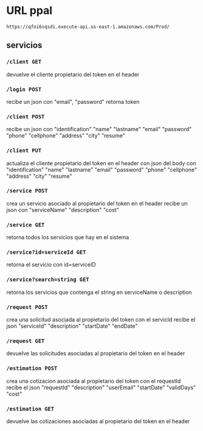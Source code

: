 # URL ppal 
`https://qfoi6sqsdi.execute-api.us-east-1.amazonaws.com/Prod/`

## servicios 

### `/client GET` 
devuelve el cliente propietario del token en el header
### `/login POST` 
recibe un json con "email", "password" retorna token
### `/client POST` 
recibe un json con  "identification" "name"	"lastname" "email" "password" "phone" "cellphone" "address" "city" "resume"
### `/client PUT`
actualiza el cliente propietario del token en el header con json del body con  "identification" "name"	"lastname" "email" "password" "phone" "cellphone" "address" "city" "resume"
### `/service POST`
crea un servicio asociado al propietario del token en el header recibe un json con "serviceName" "description" "cost"
### `/service GET`
retorna todos los servicios que hay en el sistema 
### `/service?id=serviceId GET`
retorna el servicio con id=serviceID
### `/service?search=string GET`
retorna los servicios que contenga el string en serviceName o description
### `/request POST` 
crea una solicitud asociada al propietario del token con el servicId recibe el json "serviceId" "description" "startDate" "endDate"
### `/request GET` 
devuelve las solicitudes asociadas al propietario del token en el header
### `/estimation POST` 
crea una cotizacion asociada al propietario del token con el requestId recibe el json "requestId" "description" "userEmail" "startDate" "validDays" "cost"
### `/estimation GET` 
devuelve las cotizaciones asociadas al propietario del token en el header

